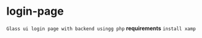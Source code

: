 # login-page
```Glass ui login page with backend usingg php```
**requirements**
```install xamp```

